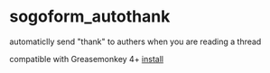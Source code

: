 # sogoform_autothank
automaticlly send "thank" to authers when you are reading a thread

 compatible with Greasemonkey 4+
[install](https://github.com/scott1991/sogoform_autothank/raw/master/sogo_thank.user.js)
